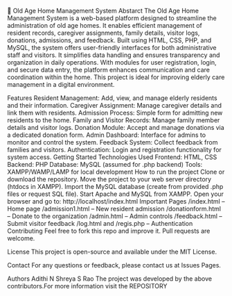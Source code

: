 🏡 Old Age Home Management System
Abstarct
The Old Age Home Management System is a web-based platform designed to streamline the administration of old age homes. It enables efficient management of resident records, caregiver assignments, family details, visitor logs, donations, admissions, and feedback. Built using HTML, CSS, PHP, and MySQL, the system offers user-friendly interfaces for both administrative staff and visitors. It simplifies data handling and ensures transparency and organization in daily operations. With modules for user registration, login, and secure data entry, the platform enhances communication and care coordination within the home. This project is ideal for improving elderly care management in a digital environment.

Features
Resident Management: Add, view, and manage elderly residents and their information.
Caregiver Assignment: Manage caregiver details and link them with residents.
Admission Process: Simple form for admitting new residents to the home.
Family and Visitor Records: Manage family member details and visitor logs.
Donation Module: Accept and manage donations via a dedicated donation form.
Admin Dashboard: Interface for admins to monitor and control the system.
Feedback System: Collect feedback from families and visitors.
Authentication: Login and registration functionality for system access.
Getting Started
Technologies Used
Frontend: HTML, CSS
Backend: PHP
Database: MySQL (assumed for .php backend)
Tools: XAMPP/WAMP/LAMP for local development
How to run the project
Clone or download the repository.
Move the project to your web server directory (htdocs in XAMPP).
Import the MySQL database (create from provided .php files or request SQL file).
Start Apache and MySQL from XAMPP.
Open your browser and go to: http://localhost/index.html
Important Pages
/index.html – Home page
/admission1.html – New resident admission
/donationform.html – Donate to the organization
/admin.html – Admin controls
/feedback.html – Submit visitor feedback
/log.html and /regis.php – Authentication
Contributing
Feel free to fork this repo and improve it. Pull requests are welcome.

License
This project is open-source and available under the MIT License.

Contact
For any questions or feedback, please contact us at Issues Pages.

Authors
Adithi N
Shreya S Rao
The project was developed by the above contributors.For more information visit the REPOSITORY
